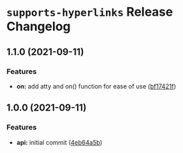 # `supports-hyperlinks` Release Changelog

<a name="1.1.0"></a>
## 1.1.0 (2021-09-11)

### Features

* **on:** add atty and on() function for ease of use ([bf17421f](https://github.com/zkat/supports-hyperlinks/commit/bf17421f14791ab6308d209c5c0eda72081bd664))

<a name="1.0.0"></a>
## 1.0.0 (2021-09-11)

### Features

* **api:** initial commit ([4eb64a5b](https://github.com/zkat/supports-hyperlinks/commit/4eb64a5b67ff913ce269077e01f430d45a5aa40d))
